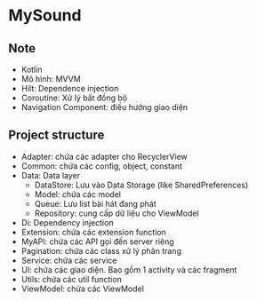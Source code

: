 # MySound

## Note
- Kotlin
- Mô hình: MVVM
- Hilt: Dependence injection
- Coroutine: Xử lý bất đồng bộ
- Navigation Component: điều hướng giao diện

## Project structure
- Adapter: chứa các adapter cho RecyclerView
- Common: chứa các config, object, constant
- Data: Data layer
    - DataStore: Lưu vào Data Storage (like SharedPreferences)
    - Model: chứa các model
    - Queue: Lưu list bài hát đang phát
    - Repository: cung cấp dữ liệu cho ViewModel
- Di: Dependency injection 
- Extension: chứa các extension function
- MyAPI: chứa các API gọi đến server riêng
- Pagination: chứa các class xử lý phân trang
- Service: chứa các service
- UI: chứa các giao diện. Bao gồm 1 activity và các fragment
- Utils: chứa các util function
- ViewModel: chứa các ViewModel